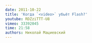 ```yaml
---
date: 2011-10-22
title: 'Когда `<video>` убьёт Flash?'
youtube: RDZziTTT-U8
vimeo: 33392045
time: 21:58
authors: Николай Мациевский
---
```

